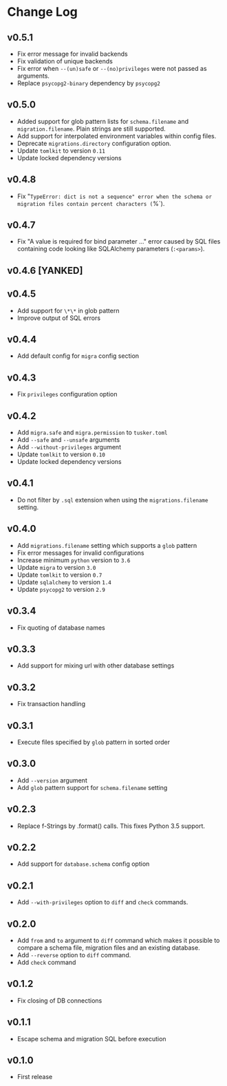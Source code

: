 # Change Log

## v0.5.1

* Fix error message for invalid backends
* Fix validation of unique backends
* Fix error when `--(un)safe` or `--(no)privileges` were
  not passed as arguments.
* Replace `psycopg2-binary` dependency by `psycopg2`

## v0.5.0

* Added support for glob pattern lists for `schema.filename` and
  `migration.filename`. Plain strings are still supported.
* Add support for interpolated environment variables within config files.
* Deprecate `migrations.directory` configuration option.
* Update `tomlkit` to version `0.11`
* Update locked dependency versions

## v0.4.8

* Fix "`TypeError: dict is not a sequence" error when
  the schema or migration files contain percent characters (`%`).

## v0.4.7

* Fix "A value is required for bind parameter ..." error caused
  by SQL files containing code looking like SQLAlchemy parameters
  (`:<params>`).

## v0.4.6 [YANKED]

## v0.4.5

* Add support for `\*\*` in glob pattern
* Improve output of SQL errors

## v0.4.4

* Add default config for `migra` config section

## v0.4.3

* Fix `privileges` configuration option

## v0.4.2

* Add `migra.safe` and `migra.permission` to `tusker.toml`
* Add `--safe` and `--unsafe` arguments
* Add `--without-privileges` argument
* Update `tomlkit` to version `0.10`
* Update locked dependency versions

## v0.4.1

* Do not filter by `.sql` extension when using the `migrations.filename`
  setting.

## v0.4.0

* Add `migrations.filename` setting which supports a `glob` pattern
* Fix error messages for invalid configurations
* Increase minimum `python` version to `3.6`
* Update `migra` to version `3.0`
* Update `tomlkit` to version `0.7`
* Update `sqlalchemy` to version `1.4`
* Update `psycopg2` to version `2.9`

## v0.3.4

* Fix quoting of database names

## v0.3.3

* Add support for mixing url with other database settings

## v0.3.2

* Fix transaction handling

## v0.3.1

* Execute files specified by `glob` pattern in sorted order

## v0.3.0

* Add `--version` argument
* Add `glob` pattern support for `schema.filename` setting

## v0.2.3

* Replace f-Strings by .format() calls. This fixes Python 3.5 support.

## v0.2.2

* Add support for `database.schema` config option

## v0.2.1

* Add `--with-privileges` option to `diff` and `check` commands.

## v0.2.0

* Add `from` and `to` argument to `diff` command which makes it possible
  to compare a schema file, migration files and an existing database.
* Add `--reverse` option to `diff` command.
* Add `check` command

## v0.1.2

* Fix closing of DB connections

## v0.1.1

* Escape schema and migration SQL before execution

## v0.1.0

* First release
